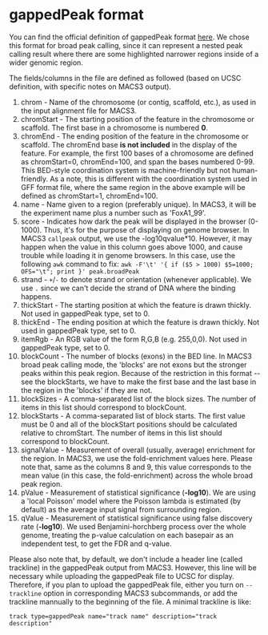 # gappedPeak format

You can find the official definition of gappedPeak format
[here](https://genome.ucsc.edu/FAQ/FAQformat.html#format14). We chose
this format for broad peak calling, since it can represent a nested
peak calling result where there are some highlighted narrower regions
inside of a wider genomic region.

The fields/columns in the file are defined as followed (based on UCSC
definition, with specific notes on MACS3 output).

1. chrom - Name of the chromosome (or contig, scaffold, etc.), as used
   in the input alignment file for MACS3.
2. chromStart - The starting position of the feature in the chromosome
   or scaffold. The first base in a chromosome is numbered **0**.
3. chromEnd - The ending position of the feature in the chromosome or
   scaffold. The chromEnd base **is not included** in the display of
   the feature. For example, the first 100 bases of a chromosome are
   defined as chromStart=0, chromEnd=100, and span the bases numbered
   0-99. This BED-style coordination system is machine-friendly but
   not human-friendly. As a note, this is different with the
   coordination system used in GFF format file, where the same region
   in the above example will be defined as chromStart=1, chromEnd=100.
4. name - Name given to a region (preferably unique). In MACS3, it
   will be the experiment name plus a number such as 'FoxA1_99'.
5. score - Indicates how dark the peak will be displayed in the
   browser (0-1000). Thus, it's for the purpose of displaying on
   genome browser. In MACS3 `callpeak` output, we use the
   -log10qvalue*10. However, it may happen when the value in this
   column goes above 1000, and cause trouble while loading it in
   genome browsers. In this case, use the following `awk` command to
   fix: `awk -F'\t' '{ if ($5 > 1000) $5=1000; OFS="\t"; print }' peak.broadPeak`
6. strand - `+`/`-` to denote strand or orientation (whenever
   applicable). We use `.` since we can't decide the strand of DNA
   where the binding happens.
7. thickStart - The starting position at which the feature is drawn
   thickly. Not used in gappedPeak type, set to 0.
8. thickEnd - The ending position at which the feature is drawn
   thickly. Not used in gappedPeak type, set to 0.
9. itemRgb - An RGB value of the form R,G,B (e.g. 255,0,0). Not used
   in gappedPeak type, set to 0.
10. blockCount - The number of blocks (exons) in the BED line. In
    MACS3 broad peak calling mode, the 'blocks' are not exons but the
    stronger peaks within this peak region. Because of the restriction
    in this format -- see the blockStarts, we have to make the first
    base and the last base in the region in the 'blocks' if they are
    not. 
11. blockSizes - A comma-separated list of the block sizes. The number
    of items in this list should correspond to blockCount.
12. blockStarts - A comma-separated list of block starts. The first
	value must be 0 and all of the blockStart positions should be
	calculated relative to chromStart. The number of items in this
	list should correspond to blockCount.
13. signalValue - Measurement of overall (usually, average) enrichment
   for the region. In MACS3, we use the fold-enrichment values
   here. Please note that, same as the columns 8 and 9, this value
   corresponds to the mean value (in this case, the fold-enrichment)
   across the whole broad peak region.
14. pValue - Measurement of statistical significance (**-log10**). We
   are using a 'local Poisson' model where the Poisson lambda is
   estimated (by default) as the average input signal from surrounding
   region.
15. qValue - Measurement of statistical significance using false
   discovery rate (**-log10**). We used Benjamini-horchberg process
   over the whole genome, treating the p-value calculation on each
   basepair as an independent test, to get the FDR and q-value.

Please also note that, by default, we don't include a header line
(called trackline) in the gappedPeak output from MACS3. However, this
line will be necessary while uploading the gappedPeak file to UCSC for
display. Therefore, if you plan to upload the gappedPeak file, either
you turn on `--trackline` option in corresponding MACS3 subcommands,
or add the trackline mannually to the beginning of the file. A minimal
trackline is like:

`track type=gappedPeak name="track name" description="track description"`
